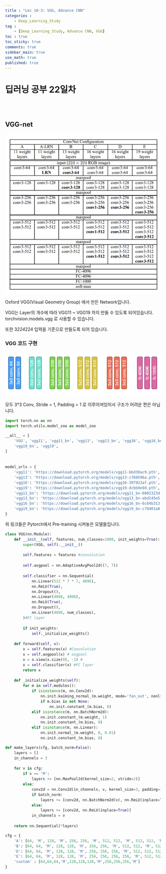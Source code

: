 ```yaml
---
title : "Lec 10-3: VGG, Advance CNN"
categories :
    - Deep_Learning_Study
tag :
    - [Deep_Learning_Study, Advance CNN, VGG]
toc : true
toc_sticky: true 
comments: true
sidebar_main: true
use_math: true
published: true
---
```


# 딥러닝 공부 22일차
<br>
<br>

## VGG-net

<p align="center"><img src="/MYPICS/Deep_Learning/lec10-3/1.png" width = "600" ></p>

Oxford VGG(Visual Geometry Group) 에서 만든 Network입니다.

VGG는 Layer의 개수에 따라 VGG11 ~ VGG19 까지 만들 수 있도록 되어있습니다. torchvision.models.vgg 로 사용할 수 있습니다.

또한 3*224*224 입력을 기준으로 만들도록 되어 있습니다.
<br>

### VGG 코드 구현

<p align="center"><img src="/MYPICS/Deep_Learning/lec10-3/2.png" width = "600" ></p>

모두 3*3 Conv, Stride = 1, Padding = 1 로 이루어져있어서 구조가 어려운 편은 아닙니다.

```py
import torch.nn as nn
import torch.utils.model_zoo as model_zoo
```

```py
__all__ = [
    'VGG', 'vgg11', 'vgg11_bn', 'vgg13', 'vgg13_bn', 'vgg16', 'vgg16_bn',
    'vgg19_bn', 'vgg19',
]


model_urls = {
    'vgg11': 'https://download.pytorch.org/models/vgg11-bbd30ac9.pth',
    'vgg13': 'https://download.pytorch.org/models/vgg13-c768596a.pth',
    'vgg16': 'https://download.pytorch.org/models/vgg16-397923af.pth',
    'vgg19': 'https://download.pytorch.org/models/vgg19-dcbb9e9d.pth',
    'vgg11_bn': 'https://download.pytorch.org/models/vgg11_bn-6002323d.pth',
    'vgg13_bn': 'https://download.pytorch.org/models/vgg13_bn-abd245e5.pth',
    'vgg16_bn': 'https://download.pytorch.org/models/vgg16_bn-6c64b313.pth',
    'vgg19_bn': 'https://download.pytorch.org/models/vgg19_bn-c79401a0.pth',
}
```

위 링크들은 Pytorch에서 Pre-training 시켜놓은 모델들입니다.

```py
class VGG(nn.Module):
    def __init__(self, features, num_classes=1000, init_weights=True):
        super(VGG, self).__init__()
        
        self.features = features #convolution
        
        self.avgpool = nn.AdaptiveAvgPool2d((7, 7))
        
        self.classifier = nn.Sequential(
            nn.Linear(512 * 7 * 7, 4096),
            nn.ReLU(True),
            nn.Dropout(),
            nn.Linear(4096, 4096),
            nn.ReLU(True),
            nn.Dropout(),
            nn.Linear(4096, num_classes),
        )#FC layer
        
        if init_weights:
            self._initialize_weights()

    def forward(self, x):
        x = self.features(x) #Convolution 
        x = self.avgpool(x) # avgpool
        x = x.view(x.size(0), -1) #
        x = self.classifier(x) #FC layer
        return x

    def _initialize_weights(self):
        for m in self.modules():
            if isinstance(m, nn.Conv2d):
                nn.init.kaiming_normal_(m.weight, mode='fan_out', nonlinearity='relu')
                if m.bias is not None:
                    nn.init.constant_(m.bias, 0)
            elif isinstance(m, nn.BatchNorm2d):
                nn.init.constant_(m.weight, 1)
                nn.init.constant_(m.bias, 0)
            elif isinstance(m, nn.Linear):
                nn.init.normal_(m.weight, 0, 0.01)
                nn.init.constant_(m.bias, 0)
```

```py
def make_layers(cfg, batch_norm=False):
    layers = [] 
    in_channels = 3
    
    for v in cfg:
        if v == 'M':
            layers += [nn.MaxPool2d(kernel_size=2, stride=2)]
        else:
            conv2d = nn.Conv2d(in_channels, v, kernel_size=3, padding=1)
            if batch_norm:
                layers += [conv2d, nn.BatchNorm2d(v), nn.ReLU(inplace=True)]
            else:
                layers += [conv2d, nn.ReLU(inplace=True)]
            in_channels = v
                     
    return nn.Sequential(*layers)
```

```py
cfg = {
    'A': [64, 'M', 128, 'M', 256, 256, 'M', 512, 512, 'M', 512, 512, 'M'], #8 + 3 =11 == vgg11
    'B': [64, 64, 'M', 128, 128, 'M', 256, 256, 'M', 512, 512, 'M', 512, 512, 'M'], # 10 + 3 = vgg 13
    'D': [64, 64, 'M', 128, 128, 'M', 256, 256, 256, 'M', 512, 512, 512, 'M', 512, 512, 512, 'M'], #13 + 3 = vgg 16
    'E': [64, 64, 'M', 128, 128, 'M', 256, 256, 256, 256, 'M', 512, 512, 512, 512, 'M', 512, 512, 512, 512, 'M'], # 16 +3 =vgg 19
    'custom' : [64,64,64,'M',128,128,128,'M',256,256,256,'M']
}
```

```py

```
